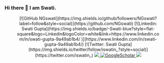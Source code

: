 ### Hi there 👋 I am Swati.

<dir align="center">
[![GitHub NGswati](https://img.shields.io/github/followers/NGswati?label=follow&style=social)](https://github.com/NGswati)
[![Linkedin: Swati Gupta](https://img.shields.io/badge/-Swati-blue?style=flat-square&logo=Linkedin&logoColor=white&link=https://www.linkedin.com/in/swati-gupta-9a49ab1b4/ )](https://www.linkedin.com/in/swati-gupta-9a49ab1b4/)
[![Twitter: Swati Gupta](https://img.shields.io/twitter/follow/iswatin_?style=social)](https://twitter.com/iswatin_)

<a href="mailto:stswatiar@gmail.com">
    <img src="https://img.shields.io/badge/-Email-blue?style=flat-square&logo=gmail&logoColor=white">
</a>

<a href='https://scholar.google.com/citations?hl=en&user=DNbOsX8AAAAJ&hl=en&authuser=1&oi=sra' target="_blank">
    <img alt='GoogleScholar' src='https://img.shields.io/badge/Scholar-100000?style=flat&logo=GoogleScholar&logoColor=white&&color=0181FF'>
</a>

<a href="https://github.com/drkostas">
    <img src="https://github-stats-alpha.vercel.app/api?username=NGswati&cc=FFFDFF&tc=71718F&ic=00FEEF&bc=00000">
</a>

</dir>
<!--

Here are some ideas to get you started:

- 🔭 I’m currently working on ...
- 🌱 I’m currently learning ...
- 👯 I’m looking to collaborate on ...
- 🤔 I’m looking for help with ...
- 💬 Ask me about ...
- 📫 How to reach me: ...
- 😄 Pronouns: ...
- ⚡ Fun fact: ...

-->
